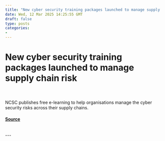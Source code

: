 ```yaml
---
title: "New cyber security training packages launched to manage supply chain risk"
date: Wed, 12 Mar 2025 14:25:55 GMT
draft: false
type: posts
categories: 
- 
---
```

# New cyber security training packages launched to manage supply chain risk

<br/>

<br/>
NCSC publishes free e-learning to help organisations manage the cyber security risks across their supply chains.

#### [Source](https://www.ncsc.gov.uk/blog-post/new-cyber-security-training-packages-launched-to-manage-supply-chain-risk)

<br/>
---

